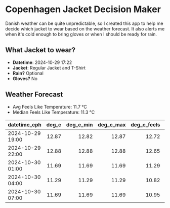 
# Copenhagen Jacket Decision Maker

Danish weather can be quite unpredictable, so I created this app to help me decide which jacket to wear based on the weather forecast. 
It also alerts me when it's cold enough to bring gloves or when I should be ready for rain.

## What Jacket to wear?

- **Datetime**: 2024-10-29 17:22
- **Jacket**: Regular Jacket and T-Shirt
- **Rain?** Optional
- **Gloves?** No

## Weather Forecast
- Avg Feels Like Temperature: 11.7 °C
- Median Feels Like Temperature: 11.3 °C

| datetime_cph     |   deg_c |   deg_c_min |   deg_c_max |   deg_c_feels | weather   | wind   | rain   |
|:-----------------|--------:|------------:|------------:|--------------:|:----------|:-------|:-------|
| 2024-10-29 19:00 |   12.87 |       12.82 |       12.87 |         12.72 | Clouds    | Low    | None   |
| 2024-10-29 22:00 |   12.88 |       12.88 |       12.88 |         12.65 | Rain      | Low    | Low    |
| 2024-10-30 01:00 |   11.69 |       11.69 |       11.69 |         11.29 | Clouds    | Low    | None   |
| 2024-10-30 04:00 |   11.29 |       11.29 |       11.29 |         10.82 | Clouds    | High   | None   |
| 2024-10-30 07:00 |   11.69 |       11.69 |       11.69 |         10.95 | Clouds    | High   | None   |
        